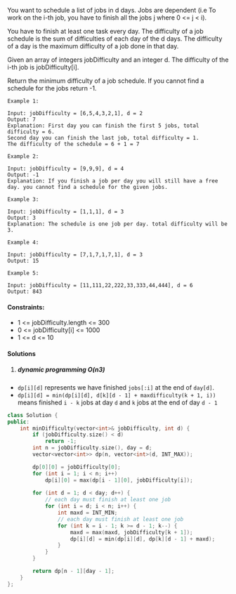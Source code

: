 You want to schedule a list of jobs in d days. Jobs are dependent (i.e To work on the i-th job, you have to finish all the jobs j where 0 <= j < i).

You have to finish at least one task every day. The difficulty of a job schedule is the sum of difficulties of each day of the d days. The difficulty of a day is the maximum difficulty of a job done in that day.

Given an array of integers jobDifficulty and an integer d. The difficulty of the i-th job is jobDifficulty[i].

Return the minimum difficulty of a job schedule. If you cannot find a schedule for the jobs return -1.

 

```
Example 1:

Input: jobDifficulty = [6,5,4,3,2,1], d = 2
Output: 7
Explanation: First day you can finish the first 5 jobs, total difficulty = 6.
Second day you can finish the last job, total difficulty = 1.
The difficulty of the schedule = 6 + 1 = 7 

Example 2:

Input: jobDifficulty = [9,9,9], d = 4
Output: -1
Explanation: If you finish a job per day you will still have a free day. you cannot find a schedule for the given jobs.

Example 3:

Input: jobDifficulty = [1,1,1], d = 3
Output: 3
Explanation: The schedule is one job per day. total difficulty will be 3.

Example 4:

Input: jobDifficulty = [7,1,7,1,7,1], d = 3
Output: 15

Example 5:

Input: jobDifficulty = [11,111,22,222,33,333,44,444], d = 6
Output: 843
```

 

#### Constraints:

-    1 <= jobDifficulty.length <= 300
-    0 <= jobDifficulty[i] <= 1000
-    1 <= d <= 10


#### Solutions

1. ##### dynamic programming O(n3)

- `dp[i][d]` represents we have finished `jobs[:i]` at the end of `day[d]`.
- `dp[i][d] = min(dp[i][d], d[k][d - 1] + maxdifficulty(k + 1, i))` means finished `i - k` jobs at day `d` and `k` jobs at the end of day `d - 1`

```c++
class Solution {
public:
    int minDifficulty(vector<int>& jobDifficulty, int d) {
        if (jobDifficulty.size() < d)
            return -1;
        int n = jobDifficulty.size(), day = d;
        vector<vector<int>> dp(n, vector<int>(d, INT_MAX));

        dp[0][0] = jobDifficulty[0];
        for (int i = 1; i < n; i++)
            dp[i][0] = max(dp[i - 1][0], jobDifficulty[i]);
        
        for (int d = 1; d < day; d++) {
            // each day must finish at least one job
            for (int i = d; i < n; i++) {
                int maxd = INT_MIN;
                // each day must finish at least one job
                for (int k = i - 1; k >= d - 1; k--) {
                    maxd = max(maxd, jobDifficulty[k + 1]);
                    dp[i][d] = min(dp[i][d], dp[k][d - 1] + maxd);
                }
            }
        }

        return dp[n - 1][day - 1];
    }
};
```
